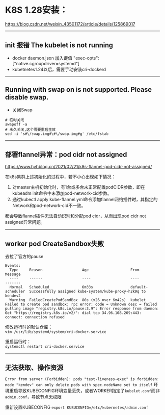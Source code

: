 # K8S 1.28安装：  
https://blog.csdn.net/weixin_43501172/article/details/125869017

---

## init 报错 The kubelet is not running
- docker daemon.json 加入键值 "exec-opts": ["native.cgroupdriver=systemd"]
- kubetnetes1.24以后，需要手动安装cri-dockerd

---

## Running with swap on is not supported. Please disable swap.
- 关闭Swap 
```
# 临时关闭
swapoff -a
# 永久关闭,这个需要重启生效
sed -i 's#\/swap.img#\#\/swap.img#g' /etc/fstab
```

---

## 部署flannel异常：pod cidr not assigned
https://www.hyhblog.cn/2021/02/21/k8s-flannel-pod-cidr-not-assigned/

在k8s集群上述初始化的过程中，若不小心出现如下情况：  

1. 对master主机初始化时，有1台或多台未正常配置podCIDR参数，即在kubeadm init命令中未添加pod-network-cid参数。
2. 通过kubectl apply kube-flannel.yml命令添加flannel网络插件时，其指定的Network和pod-network-cid不一致。

都会导致flannel插件无法自动识别和分配pod cidr，从而出现pod cidr not assigned异常问题。

---

## worker pod CreateSandbox失败
去拉了官方的pause
```
Events:
  Type     Reason                  Age                   From               Message
  ----     ------                  ----                  ----               -------
  Normal   Scheduled               6m33s                 default-scheduler  Successfully assigned kube-system/kube-proxy-h2k9q to kendev2
  Warning  FailedCreatePodSandBox  80s (x26 over 6m42s)  kubelet            Failed to create pod sandbox: rpc error: code = Unknown desc = failed pulling image "registry.k8s.io/pause:3.9": Error response from daemon: Get "https://registry.k8s.io/v2/": dial tcp 34.96.108.209:443: connect: connection refused
```

修改运行时的默认仓库：  
`vim /usr/lib/systemd/system/cri-docker.service`

重启运行时：  
`systemctl restart cri-docker.service`

---

## 无法获取、操作资源
`Error from server (Forbidden): pods "test-liveness-exec" is forbidden: node "kendev" can only delete pods with spec.nodeName set to itself`
环境重启导致KUBECONFIG环境变量丢失，或者WORKER指定了`kubelet.conf`而非`admin.conf`，导致节点无权限

重新设置KUBECONFIG
`export KUBUCONFIG=/etc/kubernetes/admin.conf`
